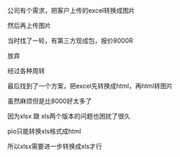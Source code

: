 公司有个需求，把客户上传的excel转换成图片

然后再上传图片

当时找了一轮，有第三方现成包，报价8000R

放弃

经过各种周转

最后找到了一个方案，把excel先转换成html，再html转图片

虽然麻烦但是比8000好太多了

因为xlsx 跟 xls两个版本的问题也困扰了很久

pio只能转换xls格式成html

所以xlsx需要进一步转换成xls才行